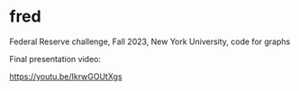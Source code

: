 # fred
Federal Reserve challenge, Fall 2023, New York University, code for graphs

Final presentation video:

https://youtu.be/IkrwGOUtXgs
